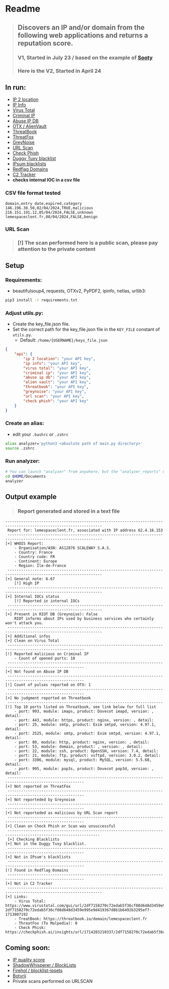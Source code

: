 # Readme


> ## **Discovers an IP and/or domain from the following web applications and returns a reputation score.**
> ### **V1, Started in July 23 / based on the example of [Sooty](https://github.com/TheresAFewConors/Sooty/blob/master/Sooty.py)**
> ### **Here is the V2, Started in April 24**


## In run:
- [IP 2 location](https://www.ip2location.io/)
- [IP Info](https://ipinfo.io/)
- [Virus Total](https://www.virustotal.com/gui/home/search)
- [Criminal IP](https://www.criminalip.io/en)
- [Abuse IP DB](https://www.abuseipdb.com/)
- [OTX / AlienVault](https://otx.alienvault.com/)
- [ThreatBook](https://threatbook.io/)
- [ThreatFox](https://threatfox.abuse.ch/)
- [GreyNoise](https://www.greynoise.io/)
- [URL Scan](https://urlscan.io/)
- [Check Phish](https://checkphish.bolster.ai/)
- [Duggy Tuxy blacklist](https://github.com/duggytuxy/malicious_ip_addresses)
- [IPsum blacklists](https://github.com/stamparm/ipsum)
- [Redflag Domains](https://red.flag.domains/)
- [C2 Tracker](https://tracker.viriback.com/)
- **checks internal IOC in a csv file**

### CSV file format tested
```csv
domain,entry date,expired,category
146.196.38.50,02/04/2024,TRUE,malicious
216.151.191.12,05/04/2024,FALSE,unknown
lemespaceclent.fr,08/04/2024,FALSE,benign
```

### URL Scan
> ### **[!] The scan performed here is a public scan, please pay attention to the private content**


## Setup
### Requirements:
- beautifulsoup4, requests, OTXv2, PyPDF2, ipinfo, netlas, urllib3:
```bash
pip3 install -r requirements.txt
```

### Adjust utils.py:
- Create the key_file.json file. 
- Set the correct path for the key_file.json file in the `KEY_FILE` constant of `utils.py`.
    - Default: `/home/{USERNAME}/keys_file.json`

```json
{
    "api": {
		"ip 2 location": "your API key",
		"ip info": "your API key",
		"virus total": "your API key",
		"criminal ip": "your API key",
		"abuse ip db": "your API key",
		"alien vault": "your API key",
		"threatbook": "your API key",
		"greynoise": "your API key",
		"url scan": "your API key",
		"check phish": "your API key"
    }
}     
```

### Create an alias:
- edit your `.bashrc` or `.zshrc`
```bash
alias analyzer='python3 <absolute path of main.py directory>'
source .zshrc
```

### Run analyzer:
```bash
# You can launch "analyzer" from anywhere, but the "analyzer_reports" directory will be created in it.
cd $HOME/Documents
analyzer
```



## Output example
> ### **Report generated and stored in a text file**

```
-----------------------------------------------------------------------------------------------------------------
 Report for: lemespaceclent.fr, associated with IP address 62.4.16.153
 ----------------------------------------------------------------------------------------------------------------
[+] WHOIS Report:
	- Organisation/ASN: AS12876 SCALEWAY S.A.S.
	- Country: France
	- Country code: FR
	- Continent: Europe
	- Region: Île-de-France
 ----------------------------------------------------------------------------------------------------------------
[+] General note: 6.67
	[!] High IP
 ----------------------------------------------------------------------------------------------------------------
[+] Internal IOCs status
	[!] Reported in internal IOCs
 ----------------------------------------------------------------------------------------------------------------
[+] Present in RIOT DB (Greynoise): False
	RIOT informs about IPs used by business services who certainly won't attack you.
 ----------------------------------------------------------------------------------------------------------------
[+] Additional infos
[+] Clean on Virus Total
 --------------------------------------------------------------------------------------------------------
[!] Reported malicious on Criminal IP
	- Count of opened ports: 10
 --------------------------------------------------------------------------------------------------------
[+] Not found on Abuse IP DB
 --------------------------------------------------------------------------------------------------------
[!] Count of pulses reported on OTX: 1
 --------------------------------------------------------------------------------------------------------
[+] No judgment reported on Threatbook
 ---------------------------------------------------------------------
[!] Top 10 ports listed on Threatbook, see link below for full list
	- port: 993, module: imaps, product: Dovecot imapd, version: , detail: 
	- port: 443, module: https, product: nginx, version: , detail: 
	- port: 25, module: smtp, product: Exim smtpd, version: 4.97.1, detail: 
	- port: 2525, module: smtp, product: Exim smtpd, version: 4.97.1, detail: 
	- port: 80, module: http, product: nginx, version: , detail: 
	- port: 53, module: domain, product: , version: , detail: 
	- port: 22, module: ssh, product: OpenSSH, version: 7.4, detail: 
	- port: 21, module: ftp, product: vsftpd, version: 3.0.2, detail: 
	- port: 3306, module: mysql, product: MySQL, version: 5.5.68, detail: 
	- port: 995, module: pop3s, product: Dovecot pop3d, version: , detail: 
 --------------------------------------------------------------------------------------------------------
[+] Not reported on ThreatFox
 --------------------------------------------------------------------------------------------------------
[+] Not reporteded by Greynoise
 --------------------------------------------------------------------------------------------------------
[+] Not reporteded as malicious by URL Scan report
 --------------------------------------------------------------------------------------------------------
[+] Clean on Check Phish or Scan was unsuccessful
 ---------------------------------------------------------------------------------------------------------------
 [+] Checking Blacklists
[+] Not in the Duggy Tuxy blacklist.
 --------------------------------------------------------------------------------------------------------
[+] Not in IPsum's blacklists
 --------------------------------------------------------------------------------------------------------
[!] Found in Redflag Domains
 --------------------------------------------------------------------------------------------------------
[+] Not in C2 Tracker
 ----------------------------------------------------------------------------------------------------------------
[+] Links:
	- Virus Total: https://www.virustotal.com/gui/url/2df7158270c72edab5f36cf08d648d3459e995e9d419367d8b1b6492b3295ef7/detection/u-2df7158270c72edab5f36cf08d648d3459e995e9d419367d8b1b6492b3295ef7-1713807192
	- TreatBook: https://threatbook.io/domain/lemespaceclent.fr
	- ThreatFox (To Malpedia): 0
	- Check Phisk: https://checkphish.ai/insights/url/1714203210337/2df7158270c72edab5f36cf08d648d3459e995e9d419367d8b1b6492b3295ef7
```

## Coming soon:
- [IP quality score](https://www.ipqualityscore.com/)
- [ShadowWhisperer / BlockLists](https://github.com/ShadowWhisperer/BlockLists)
- [Firehol / blocklist-ipsets](https://github.com/firehol/blocklist-ipsets?tab=readme-ov-file)
- [Botvrij](https://botvrij.eu/)
- Private scans performed on URLSCAN